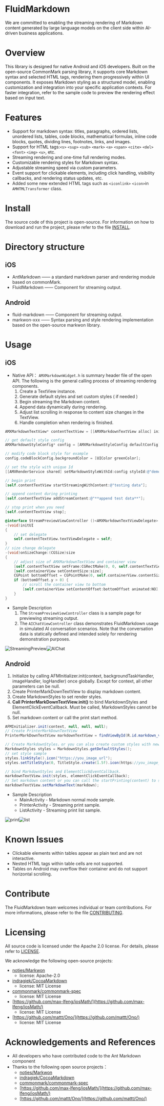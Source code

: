 # FluidMarkdown
We are committed to enabling the streaming rendering of Markdown content generated by large language models on the client side within AI-driven business applications.

# Overview
This library is designed for native Android and iOS developers. Built on the open-source CommonMark parsing library, it supports core Markdown syntax and selected HTML tags, rendering them progressively within UI components. It exposes Markdown styling as a structured model, enabling customization and integration into your specific application contexts. For faster integration, refer to the sample code to preview the rendering effect based on input text.

# Features
+ Support for markdown syntax: titles, paragraphs, ordered lists, unordered lists, tables, code blocks, mathematical formulas, inline code blocks, quotes, dividing lines, footnotes, links, and images.
+ Support for HTML tags:`<s>` `<sup>` `<sub>` `<mark>` `<a>` `<span>` `<cite>` `<del>` `<font>` `<img>` `<u>`, etc.
+ Streaming rendering and one-time full rendering modes.
+ Customizable rendering styles for Markdown syntax.
+ Adjustable streaming speed via custom parameters.
+ Event support for clickable elements, including click handling, visibility callbacks, and rendering status updates<font style="color:rgb(38, 38, 38);">, etc.
+ Added some new extended HTML tags such as `<iconlink>` `<icon>`in `AMHTMLTransformer` class.

# Install
The source code of this project is open-source. For information on how to download and run the project, please refer to the file [INSTALL](https://github.com/antgroup/FluidMarkdown/blob/main/INSTALL.md).

# Directory structure
## iOS
+ AntMarkdown —— a standard markdown parser and rendering module based on commonMark.
+ FluidMarkdown —— Component for streaming output.

## Android
+ fluid-markdown —— Component for streaming output.
+ markwon-xxx —— Syntax parsing and style rendering implementation based on the open-source markwon library.

# Usage
## iOS
+ Native API： `AMXMarkdownWidget.h` is summary header file of the open API. The following is the general calling process of streaming rendering components.
    1. Create a TextView instance.
    2. Generate default styles and set custom styles ( if needed )
    3. Begin streaming the Markdown content.
    4. Append data dynamically during rendering.
    5. Adjust list scrolling in response to content size changes in the TextView.
    6. Handle completion when rendering is finished.

```objectivec
AMXMarkdownTextView* contentTextView = [[AMXMarkdownTextView alloc] initWithFrame_ant_mark:CGRectMake(0, 0, screenWidht - 20 * 2, 1)];

// get default style config
AMXMarkdownStyleConfig* config = [AMXMarkdownStyleConfig defaultConfig];

// modify code block style for example
config.codeBlockConfig.backgroundColor = [UIColor greenColor];

// set the style with unique Id
[[AMXRenderService shared] setMarkdownStyleWithId:config styleId:@"demo"];

// begin print
[self.contentTextView startStreamingWithContent:@"testing data"];

// append content during printing
[self.contentTextView addStreamContent:@"**append test data**"];

// stop print when you need
[self.contentTextView stop];
```

```objectivec
@interface StreamPreviewViewController ()<AMXMarkdownTextViewDelegate>
-(void)initUI
{
    // set delegate
    self.contentTextView.textViewDelegate = self;
}
// size change delegate
-(void)onSizeChange:(CGSize)size
{
    // adjust size of AMXMarkdownTextView and container view
    [self.contentTextView setFrame:CGRectMake(0, 0, self.contentTextView.frame.size.width, size.height)];
    [self.containerView setContentSize:size];
    CGPoint bottomOffset = CGPointMake(0, self.containerView.contentSize.height - self.containerView.bounds.size.height);
    if (bottomOffset.y > 0) {
        // scroll the container view to bottom
        [self.containerView setContentOffset:bottomOffset animated:NO];
    }
}
```



+ Sample Description 
    1. The `StreamPreviewViewController` class is a sample page for previewing streaming output.
    2. The `AIChatViewController` class demonstrates FluidMarkdown usage in simulated AI conversation scenarios. Note that the conversation data is statically defined and intended solely for rendering demonstration purposes.

![StreamingPreview](https://github.com/antgroup/FluidMarkdown/blob/main/media/StreamViewController.gif)![AIChat](https://github.com/antgroup/FluidMarkdown/blob/main/media/AIChatViewController.gif)

## Android
1. Initialize by calling AFMInitializer.init(context, backgroundTaskHandler, imageHandler, logHandler) once globally. Except for context, all other parameters can be null.
2. Create PrinterMarkDownTextView to display markdown content.
3. Create MarkdownStyles to set render styles.
4. **Call PrinterMarkDownTextView.init()** to bind MarkdownStyles and ElementClickEventCallback.  Must be called, MarkdownStyles cannot be null.
5. Set markdown content or call the print start method.

```java
AFMInitializer.init(context, null, null, null);
// Create PrinterMarkDownTextView
PrinterMarkDownTextView markdownTextView = findViewById(R.id.markdown_view);

// Create MarkdownStyles，or you can also create custom styles with new MarkdownStyles()
MarkdownStyles styles = MarkdownStyles.getDefaultStyles();
// set style sample
styles.linkStyle().icon("https://you_image_url");
styles.setTitleStyle(0, TitleStyle.create(1.5f).icon(https://you_image_url));// Set title level 1 style

// bind MarkdownStyles and ElementClickEventCallback. 
markdownTextView.init(styles, elementClickEventCallback);
// Set markdown content or you can call the startPrinting(content) to starting printing.
markdownTextView.setMarkdownText(markdown);
```

+ Sample Description 
    - MainActivity - Markdown normal mode sample.
    - PrinterActivity - Streaming print sample.
    - ListActivity - Streaming print list sample.

![print](https://github.com/antgroup/FluidMarkdown/blob/main/media/android-print.gif)![list](https://github.com/antgroup/FluidMarkdown/blob/main/media/android-list.gif)

# Known Issues
+ Clickable elements within tables appear as plain text and are not interactive.
+ Nested HTML tags within table cells are not supported.
+ Tables on Android may overflow their container and do not support horizontal scrolling.

# Contribute
The FluidMarkdown team welcomes individual or team contributions. For more informations, please refer to the file [CONTRIBUTING](https://github.com/antgroup/FluidMarkdown/blob/main/CONTRIBUTING.md).

# Licensing
All source code is licensed under the Apache 2.0 license. For details, please refer to [LICENSE](https://github.com/antgroup/FluidMarkdown/blob/main/LICENSE.md).

We acknowledge the following open-source projects:

+ [noties/Markwon](https://github.com/noties/Markwon)
    - license: Apache-2.0
+ [indragiek/CocoaMarkdown](https://github.com/indragiek/CocoaMarkdown)
    - license: <font style="color:rgb(31, 35, 40);">MIT License</font>
+ [commonmark/commonmark-spec](https://commonmark.org/)
    - license: <font style="color:rgb(31, 35, 40);">MIT License</font>
+ [https://github.com/max-lfeng/iosMath/](https://github.com/max-lfeng/iosMath/)
    - license: <font style="color:rgb(31, 35, 40);">MIT License</font>
+ [https://github.com/mattt/Ono/](https://github.com/mattt/Ono/)
    - license: <font style="color:rgb(31, 35, 40);">MIT License</font>

# Acknowledgements and References
+ All developers who have contributed code to the Ant Markdown component
+ Thanks to the following open source projects：
    - [noties/Markwon](https://github.com/noties/Markwon)
    - [indragiek/CocoaMarkdown](https://github.com/indragiek/CocoaMarkdown)
    - [commonmark/commonmark-spec](https://commonmark.org/)
    - [https://github.com/max-lfeng/iosMath/](https://github.com/max-lfeng/iosMath/)
    - [https://github.com/mattt/Ono/](https://github.com/mattt/Ono/)


